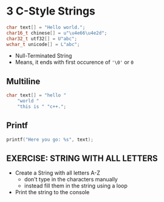 # 3 C-Style Strings

```cpp
char text[] = "Hello world.";
char16_t chinese[] = u"\u4e66\u4e2d";
char32_t utf32[] = U"abc";
wchar_t unicode[] = L"abc";
```
- Null-Terminated String
- Means, it ends with first occurence of `'\0'` or `0`

## Multiline

```cpp
char text[] = "hello "
	"world "
	"this is " "c++.";
```

## Printf

```cpp
printf("Here you go: %s", text);
```

## EXERCISE: STRING WITH ALL LETTERS
- Create a String with all letters A-Z
  - don't type in the characters manually
  - instead fill them in the string using a loop
- Print the string to the console